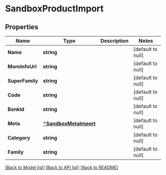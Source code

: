 # SandboxProductImport

## Properties
Name | Type | Description | Notes
------------ | ------------- | ------------- | -------------
**Name** | **string** |  | [default to null]
**MoreInfoUrl** | **string** |  | [default to null]
**SuperFamily** | **string** |  | [default to null]
**Code** | **string** |  | [default to null]
**BankId** | **string** |  | [default to null]
**Meta** | [***SandboxMetaImport**](SandboxMetaImport.md) |  | [default to null]
**Category** | **string** |  | [default to null]
**Family** | **string** |  | [default to null]

[[Back to Model list]](../README.md#documentation-for-models) [[Back to API list]](../README.md#documentation-for-api-endpoints) [[Back to README]](../README.md)


